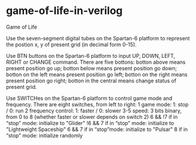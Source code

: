 # game-of-life-in-verilog

Game of Life

Use the seven-segment digital tubes on the Spartan-6 platform to represent the postion x, y of present grid (in decimal form 0-15). 

Use BTN buttons on the Spartan-6 platform to input UP, DOWN, LEFT, RIGHT or CHANGE command. There are five bottons: 
botton above means present position go up; 
botton below means present position go down; 
botton on the left means present position go left; 
botton on the right means present position go right; 
botton in the central means change status of present grid.


Use SWITCHes on the Spartan-6 platform to control game mode and frequency. There are eight switches, from left to right: 
1 			game mode: 			1: stop / 0: run 
2 			frequency control:	 	1: faster / 0: slower 
3-5 			speed: 					3 bits binary, from 0 to 8 
(whether faster or slower depends on switch 2) 
6 && !7 	if in “stop” mode: 		initialize to "Glider" 
!6 && 7 	if in “stop” mode: 		initialize to "Lightweight Spaceship" 
6 && 7 		if in “stop”mode: 		initialize to "Pulsar" 
8			if in “stop” mode: 		initialize randomly
